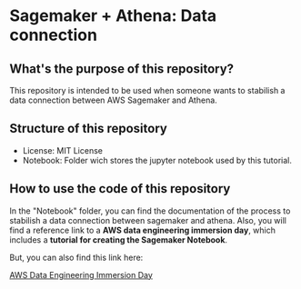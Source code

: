 # Sagemaker + Athena: Data connection

## What's the purpose of this repository?

This repository is intended to be used when someone wants to stabilish a data connection between AWS Sagemaker and Athena.

## Structure of this repository

- License: MIT License
- Notebook: Folder wich stores the jupyter notebook used by this tutorial.

## How to use the code of this repository

In the "Notebook" folder, you can find the documentation of the process to stabilish a data connection between sagemaker and athena. Also, you will find a reference link to a **AWS data engineering immersion day**, which includes a **tutorial for creating the Sagemaker Notebook**.

But, you can also find this link here:

[AWS Data Engineering Immersion Day](https://catalog.us-east-1.prod.workshops.aws/workshops/976050cc-0606-4b23-b49f-ca7b8ac4b153/en-US/800/830-athena-ml-usecase)